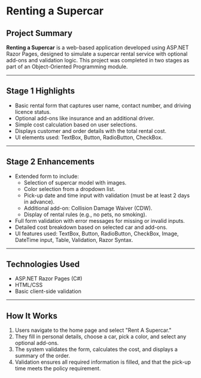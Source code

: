
# Renting a Supercar

## Project Summary

**Renting a Supercar** is a web-based application developed using ASP.NET Razor Pages, designed to simulate a supercar rental service with optional add-ons and validation logic. This project was completed in two stages as part of an Object-Oriented Programming module.

---

## Stage 1 Highlights

- Basic rental form that captures user name, contact number, and driving licence status.
- Optional add-ons like insurance and an additional driver.
- Simple cost calculation based on user selections.
- Displays customer and order details with the total rental cost.
- UI elements used: TextBox, Button, RadioButton, CheckBox.

---

## Stage 2 Enhancements

- Extended form to include:
  - Selection of supercar model with images.
  - Color selection from a dropdown list.
  - Pick-up date and time input with validation (must be at least 2 days in advance).
  - Additional add-on: Collision Damage Waiver (CDW).
  - Display of rental rules (e.g., no pets, no smoking).
- Full form validation with error messages for missing or invalid inputs.
- Detailed cost breakdown based on selected car and add-ons.
- UI features used: TextBox, Button, RadioButton, CheckBox, Image, DateTime input, Table, Validation, Razor Syntax.

---

## Technologies Used

- ASP.NET Razor Pages (C#)
- HTML/CSS
- Basic client-side validation

---

## How It Works

1. Users navigate to the home page and select "Rent A Supercar."
2. They fill in personal details, choose a car, pick a color, and select any optional add-ons.
3. The system validates the form, calculates the cost, and displays a summary of the order.
4. Validation ensures all required information is filled, and that the pick-up time meets the policy requirement.
